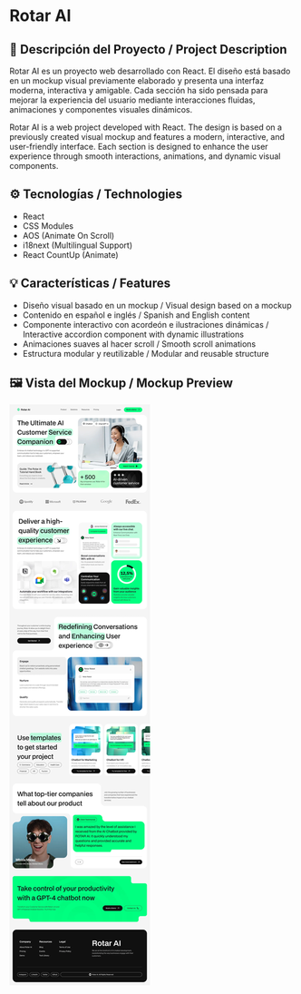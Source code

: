 # Rotar AI

## 📌 Descripción del Proyecto / Project Description

 
Rotar AI es un proyecto web desarrollado con React. El diseño está basado en un mockup visual previamente elaborado y presenta una interfaz moderna, interactiva y amigable. Cada sección ha sido pensada para mejorar la experiencia del usuario mediante interacciones fluidas, animaciones y componentes visuales dinámicos.


Rotar AI is a web project developed with React. The design is based on a previously created visual mockup and features a modern, interactive, and user-friendly interface. Each section is designed to enhance the user experience through smooth interactions, animations, and dynamic visual components.

## ⚙️ Tecnologías / Technologies

- React  
- CSS Modules  
- AOS (Animate On Scroll)  
- i18next (Multilingual Support)
- React CountUp (Animate) 

## 💡 Características / Features

- Diseño visual basado en un mockup / Visual design based on a mockup  
- Contenido en español e inglés / Spanish and English content  
- Componente interactivo con acordeón e ilustraciones dinámicas / Interactive accordion component with dynamic illustrations  
- Animaciones suaves al hacer scroll / Smooth scroll animations  
- Estructura modular y reutilizable / Modular and reusable structure

## 🖼️ Vista del Mockup / Mockup Preview

![Mockup Rotar AI](public/original-Rotar-AI.png)

